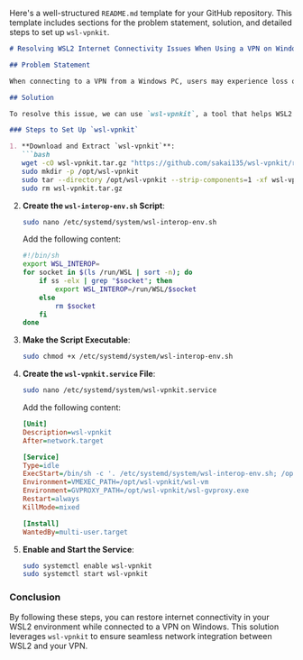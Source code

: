 Here's a well-structured `README.md` template for your GitHub repository. This template includes sections for the problem statement, solution, and detailed steps to set up `wsl-vpnkit`.

```markdown
# Resolving WSL2 Internet Connectivity Issues When Using a VPN on Windows

## Problem Statement

When connecting to a VPN from a Windows PC, users may experience loss of internet connectivity within their WSL2 (Windows Subsystem for Linux 2) Ubuntu distribution. This issue arises because the VPN client routes all traffic through the VPN, causing WSL2 to lose its internet connection.

## Solution

To resolve this issue, we can use `wsl-vpnkit`, a tool that helps WSL2 work seamlessly with VPNs. Below are the steps to set up `wsl-vpnkit` to restore internet connectivity in WSL2 while connected to a VPN.

### Steps to Set Up `wsl-vpnkit`

1. **Download and Extract `wsl-vpnkit`**:
   ```bash
   wget -cO wsl-vpnkit.tar.gz "https://github.com/sakai135/wsl-vpnkit/releases/download/v0.4.1/wsl-vpnkit.tar.gz"
   sudo mkdir -p /opt/wsl-vpnkit
   sudo tar --directory /opt/wsl-vpnkit --strip-components=1 -xf wsl-vpnkit.tar.gz
   sudo rm wsl-vpnkit.tar.gz
   ```

2. **Create the `wsl-interop-env.sh` Script**:
   ```bash
   sudo nano /etc/systemd/system/wsl-interop-env.sh
   ```
   Add the following content:
   ```bash
   #!/bin/sh
   export WSL_INTEROP=
   for socket in $(ls /run/WSL | sort -n); do
       if ss -elx | grep "$socket"; then
           export WSL_INTEROP=/run/WSL/$socket
       else
           rm $socket
       fi
   done
   ```

3. **Make the Script Executable**:
   ```bash
   sudo chmod +x /etc/systemd/system/wsl-interop-env.sh
   ```

4. **Create the `wsl-vpnkit.service` File**:
   ```bash
   sudo nano /etc/systemd/system/wsl-vpnkit.service
   ```
   Add the following content:
   ```ini
   [Unit]
   Description=wsl-vpnkit
   After=network.target

   [Service]
   Type=idle
   ExecStart=/bin/sh -c '. /etc/systemd/system/wsl-interop-env.sh; /opt/wsl-vpnkit/wsl-vpnkit'
   Environment=VMEXEC_PATH=/opt/wsl-vpnkit/wsl-vm
   Environment=GVPROXY_PATH=/opt/wsl-vpnkit/wsl-gvproxy.exe
   Restart=always
   KillMode=mixed

   [Install]
   WantedBy=multi-user.target
   ```

5. **Enable and Start the Service**:
   ```bash
   sudo systemctl enable wsl-vpnkit
   sudo systemctl start wsl-vpnkit
   ```

### Conclusion

By following these steps, you can restore internet connectivity in your WSL2 environment while connected to a VPN on Windows. This solution leverages `wsl-vpnkit` to ensure seamless network integration between WSL2 and your VPN.
